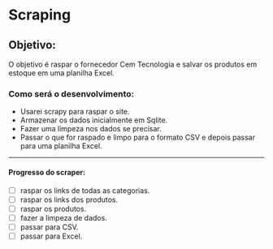 # Scraping
## Objetivo:
O objetivo é raspar o fornecedor Cem Tecnologia e salvar os produtos em estoque em uma planilha Excel.

### Como será o desenvolvimento:
- Usarei scrapy para raspar o site.
- Armazenar os dados inicialmente em Sqlite.
- Fazer uma limpeza nos dados se precisar.
- Passar o que for raspado e limpo para o formato CSV e depois passar para uma planilha Excel.
___
#### Progresso do scraper:
- [ ] raspar os links de todas as categorias.
- [ ] raspar os links dos produtos.
- [ ] raspar os produtos.
- [ ] fazer a limpeza de dados.
- [ ] passar para CSV.
- [ ] passar para Excel.
